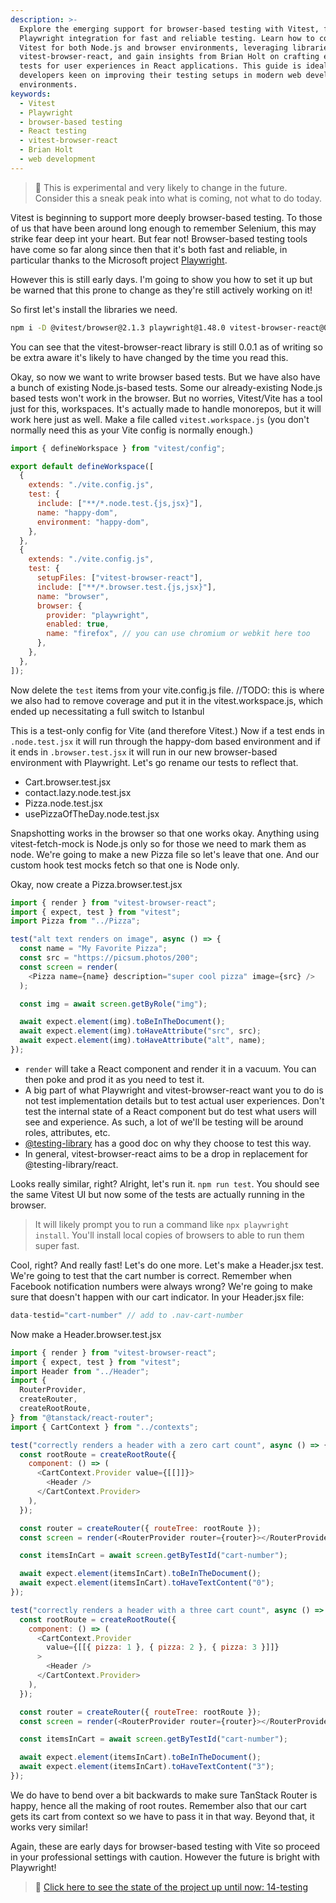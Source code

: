 ```yaml
---
description: >-
  Explore the emerging support for browser-based testing with Vitest, featuring
  Playwright integration for fast and reliable testing. Learn how to configure
  Vitest for both Node.js and browser environments, leveraging libraries like
  vitest-browser-react, and gain insights from Brian Holt on crafting effective
  tests for user experiences in React applications. This guide is ideal for
  developers keen on improving their testing setups in modern web development
  environments.
keywords:
  - Vitest
  - Playwright
  - browser-based testing
  - React testing
  - vitest-browser-react
  - Brian Holt
  - web development
---
```


> 🚨 This is experimental and very likely to change in the future. Consider this a sneak peak into what is coming, not what to do today.

Vitest is beginning to support more deeply browser-based testing. To those of us that have been around long enough to remember Selenium, this may strike fear deep int your heart. But fear not! Browser-based testing tools have come so far along since then that it's both fast and reliable, in particular thanks to the Microsoft project [Playwright][playwright].

However this is still early days. I'm going to show you how to set it up but be warned that this prone to change as they're still actively working on it!

So first let's install the libraries we need.

```bash
npm i -D @vitest/browser@2.1.3 playwright@1.48.0 vitest-browser-react@0.0.1
```

You can see that the vitest-browser-react library is still 0.0.1 as of writing so be extra aware it's likely to have changed by the time you read this.

Okay, so now we want to write browser based tests. But we have also have a bunch of existing Node.js-based tests. Some our already-existing Node.js based tests won't work in the browser. But no worries, Vitest/Vite has a tool just for this, workspaces. It's actually made to handle monorepos, but it will work here just as well. Make a file called `vitest.workspace.js` (you don't normally need this as your Vite config is normally enough.)

```javascript
import { defineWorkspace } from "vitest/config";

export default defineWorkspace([
  {
    extends: "./vite.config.js",
    test: {
      include: ["**/*.node.test.{js,jsx}"],
      name: "happy-dom",
      environment: "happy-dom",
    },
  },
  {
    extends: "./vite.config.js",
    test: {
      setupFiles: ["vitest-browser-react"],
      include: ["**/*.browser.test.{js,jsx}"],
      name: "browser",
      browser: {
        provider: "playwright",
        enabled: true,
        name: "firefox", // you can use chromium or webkit here too
      },
    },
  },
]);
```

Now delete the `test` items from your vite.config.js file. //TODO: this is where we also had to remove coverage and put it in the vitest.workspace.js, which ended up necessitating a full switch to Istanbul

This is a test-only config for Vite (and therefore Vitest.) Now if a test ends in `.node.test.jsx` it will run through the happy-dom based environment and if it ends in `.browser.test.jsx` it will run in our new browser-based environment with Playwright. Let's go rename our tests to reflect that.

- Cart.browser.test.jsx
- contact.lazy.node.test.jsx
- Pizza.node.test.jsx
- usePizzaOfTheDay.node.test.jsx

Snapshotting works in the browser so that one works okay. Anything using vitest-fetch-mock is Node.js only so for those we need to mark them as node. We're going to make a new Pizza file so let's leave that one. And our custom hook test mocks fetch so that one is Node only.

Okay, now create a Pizza.browser.test.jsx

```javascript
import { render } from "vitest-browser-react";
import { expect, test } from "vitest";
import Pizza from "../Pizza";

test("alt text renders on image", async () => {
  const name = "My Favorite Pizza";
  const src = "https://picsum.photos/200";
  const screen = render(
    <Pizza name={name} description="super cool pizza" image={src} />
  );

  const img = await screen.getByRole("img");

  await expect.element(img).toBeInTheDocument();
  await expect.element(img).toHaveAttribute("src", src);
  await expect.element(img).toHaveAttribute("alt", name);
});
```

- `render` will take a React component and render it in a vacuum. You can then poke and prod it as you need to test it.
- A big part of what Playwright and vitest-browser-react want you to do is not test implementation details but to test actual user experiences. Don't test the internal state of a React component but do test what users will see and experience. As such, a lot of we'll be testing will be around roles, attributes, etc.
- [@testing-library][principles] has a good doc on why they choose to test this way.
- In general, vitest-browser-react aims to be a drop in replacement for @testing-library/react.

Looks really similar, right? Alright, let's run it. `npm run test`. You should see the same Vitest UI but now some of the tests are actually running in the browser.

> It will likely prompt you to run a command like `npx playwright install`. You'll install local copies of browsers to able to run them super fast.

Cool, right? And really fast! Let's do one more. Let's make a Header.jsx test. We're going to test that the cart number is correct. Remember when Facebook notification numbers were always wrong? We're going to make sure that doesn't happen with our cart indicator. In your Header.jsx file:

```javascript
data-testid="cart-number" // add to .nav-cart-number
```

Now make a Header.browser.test.jsx

```javascript
import { render } from "vitest-browser-react";
import { expect, test } from "vitest";
import Header from "../Header";
import {
  RouterProvider,
  createRouter,
  createRootRoute,
} from "@tanstack/react-router";
import { CartContext } from "../contexts";

test("correctly renders a header with a zero cart count", async () => {
  const rootRoute = createRootRoute({
    component: () => (
      <CartContext.Provider value={[[]]}>
        <Header />
      </CartContext.Provider>
    ),
  });

  const router = createRouter({ routeTree: rootRoute });
  const screen = render(<RouterProvider router={router}></RouterProvider>);

  const itemsInCart = await screen.getByTestId("cart-number");

  await expect.element(itemsInCart).toBeInTheDocument();
  await expect.element(itemsInCart).toHaveTextContent("0");
});

test("correctly renders a header with a three cart count", async () => {
  const rootRoute = createRootRoute({
    component: () => (
      <CartContext.Provider
        value={[[{ pizza: 1 }, { pizza: 2 }, { pizza: 3 }]]}
      >
        <Header />
      </CartContext.Provider>
    ),
  });

  const router = createRouter({ routeTree: rootRoute });
  const screen = render(<RouterProvider router={router}></RouterProvider>);

  const itemsInCart = await screen.getByTestId("cart-number");

  await expect.element(itemsInCart).toBeInTheDocument();
  await expect.element(itemsInCart).toHaveTextContent("3");
});
```

We do have to bend over a bit backwards to make sure TanStack Router is happy, hence all the making of root routes. Remember also that our cart gets its cart from context so we have to pass it in that way. Beyond that, it works very similar!

Again, these are early days for browser-based testing with Vite so proceed in your professional settings with caution. However the future is bright with Playwright!

> 🏁 [Click here to see the state of the project up until now: 14-testing][step]

[step]: https://github.com/btholt/citr-v9-project/tree/master/14-testing
[principles]: https://testing-library.com/docs/guiding-principles
[playwright]: https://playwright.dev/
